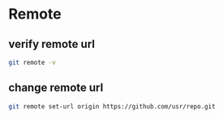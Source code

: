 # Remote

## verify remote url
```sh
git remote -v
```

## change remote url
```sh
git remote set-url origin https://github.com/usr/repo.git
```
